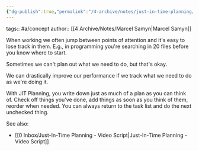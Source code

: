 ```yaml
---
{"dg-publish":true,"permalink":"/4-archive/notes/just-in-time-planning/"}
---
```


tags:: #a/concept 
author:: [[4 Archive/Notes/Marcel Samyn\|Marcel Samyn]]

When working we often jump between points of attention and it's easy to lose track in them. E.g., in programming you're searching in 20 files before you know where to start.

Sometimes we can't plan out what we need to do, but that's okay.

We can drastically improve our performance if we track what we need to do as we're doing it.

With JIT Planning, you write down just as much of a plan as you can think of. Check off things you've done, add things as soon as you think of them, reorder when needed. You can always return to the task list and do the next unchecked thing.

See also:
- [[0 Inbox/Just-In-Time Planning - Video Script\|Just-In-Time Planning - Video Script]]